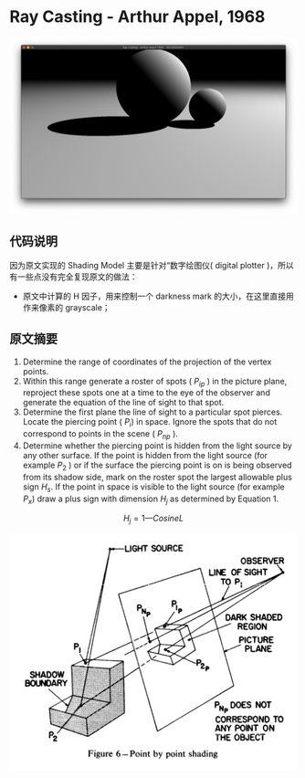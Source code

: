 # Ray Casting - Arthur Appel, 1968

![Screen Shot 2020-05-03 at 8.08.21 PM.png](./images/Screen-Shot-2020-05-03.png)

## 代码说明

因为原文实现的 Shading Model 主要是针对“数字绘图仪( digital plotter )，所以有一些点没有完全复现原文的做法：
- 原文中计算的 H 因子，用来控制一个 darkness mark 的大小，在这里直接用作来像素的 grayscale；

## 原文摘要

1. Determine the range of coordinates of the projection of the vertex points.
2. Within this range generate a roster of spots ( $P_{ip}$ ) in the picture plane, reproject these spots one at a time to the eye of the observer and generate the equation of the line of sight to that spot.
3. Determine the first plane the line of sight to a particular spot pierces. Locate the piercing point ( $P_i$) in space. Ignore the spots that do not correspond to points in the scene ( $P_{np}$ ).
4. Determine whether the piercing point is hidden from the light source by any other surface. If the point is hidden from the light source (for example $P_2$ ) or if the surface the piercing point is on is being observed from its shadow side, mark on the roster spot the largest allowable plus sign $H_s$. If the point in space is visible to the light source (for example $P_x$) draw a plus sign with dimension $H_j$ as determined by Equation 1.

$$
H_j = 1 — Cosine L
$$

![Figure 6](./images/figure_06.png)